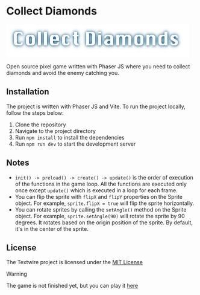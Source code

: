 # Collect Diamonds

![Collect Diamonds](./src/assets/title.png)

Open source pixel game written with Phaser JS where you need to collect diamonds and avoid the enemy catching you.

## Installation

The project is written with Phaser JS and Vite. To run the project locally, follow the steps below:

1. Clone the repository
1. Navigate to the project directory
1. Run `npm install` to install the dependencies
1. Run `npm run dev` to start the development server

## Notes

- `init() -> preload() -> create() -> update()` is the order of execution of the functions in the game loop. All the functions are executed only once except `update()` which is executed in a loop for each frame.
- You can flip the sprite with `flipX` and `flipY` properties on the Sprite object. For example, `sprite.flipX = true` will flip the sprite horizontally.
- You can rotate sprites by calling the `setAngle()` method on the Sprite object. For example, `sprite.setAngle(90)` will rotate the sprite by 90 degrees. It rotates based on the origin position of the sprite. By default, it's in the center of the sprite.

## License

The Textwire project is licensed under the [MIT License](https://github.com/SerhiiChoGames/collect-diamonds/blob/master/LICENSE)

> [!WARNING]
> The game is not finished yet, but you can play it [here](https://serhiichogames.github.io/collect-diamonds/)
